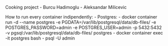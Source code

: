 Cooking project
    - Burcu Hadimoglu 
    - Aleksandar Milicevic

How to run every container indipendently:
    - Postgres:
        - docker container run -d --name postgres -e PGDATA=/var/lib/postgresql/data/db-files/ -e POSTGRES_PASSWORD=admin -e POSTGRES_USER=admin -p 5432:5432 -v pgsql:/var/lib/postgresql/data/db-files/ postgres
        - docker container exec -it postgres bash
        - psql -U admin